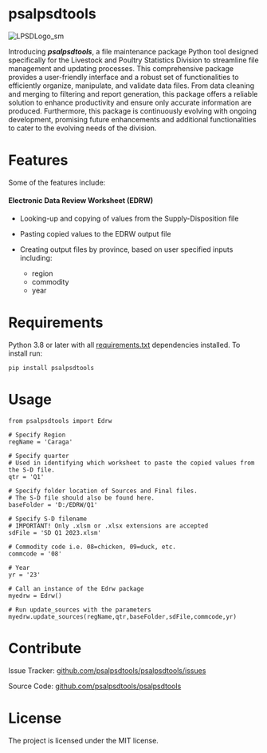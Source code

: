 # psalpsdtools
![LPSDLogo_sm](https://github.com/tondiaz/psalpsdtools/assets/3798545/643ce509-132b-47ad-b803-d75a1ffb421a)

Introducing **_psalpsdtools_**, a file maintenance package Python tool designed specifically for the Livestock and Poultry Statistics Division to streamline file management and updating processes. This comprehensive package provides a user-friendly interface and a robust set of functionalities to efficiently organize, manipulate, and validate data files. From data cleaning and merging to filtering and report generation, this package offers a reliable solution to enhance productivity and ensure only accurate information are produced. Furthermore, this package is continuously evolving with ongoing development, promising future enhancements and additional functionalities to cater to the evolving needs of the division.

# Features

Some of the features include:

####  Electronic Data Review Worksheet (EDRW)
- Looking-up and copying of values from the Supply-Disposition file
- Pasting copied values to the EDRW output file
- Creating output files by province, based on user specified inputs including:

  	- region
	- commodity
	- year

# Requirements

Python 3.8 or later with all [requirements.txt](https://github.com/tondiaz/psalpsdtools/blob/main/docs/requirements.txt) dependencies installed. To install run:

```
pip install psalpsdtools
```
# Usage
```
from psalpsdtools import Edrw

# Specify Region
regName = 'Caraga'

# Specify quarter
# Used in identifying which worksheet to paste the copied values from the S-D file.
qtr = 'Q1'

# Specify folder location of Sources and Final files.
# The S-D file should also be found here.
baseFolder = 'D:/EDRW/Q1'

# Specify S-D filename
# IMPORTANT! Only .xlsm or .xlsx extensions are accepted
sdFile = 'SD Q1 2023.xlsm'

# Commodity code i.e. 08=chicken, 09=duck, etc.
commcode = '08'

# Year
yr = '23'

# Call an instance of the Edrw package
myedrw = Edrw()

# Run update_sources with the parameters
myedrw.update_sources(regName,qtr,baseFolder,sdFile,commcode,yr)
```

# Contribute

Issue Tracker: [github.com/psalpsdtools/psalpsdtools/issues](github.com/psalpsdtools/psalpsdtools/issues)

Source Code: [github.com/psalpsdtools/psalpsdtools](github.com/psalpsdtools/psalpsdtools)

# License

The project is licensed under the MIT license.
